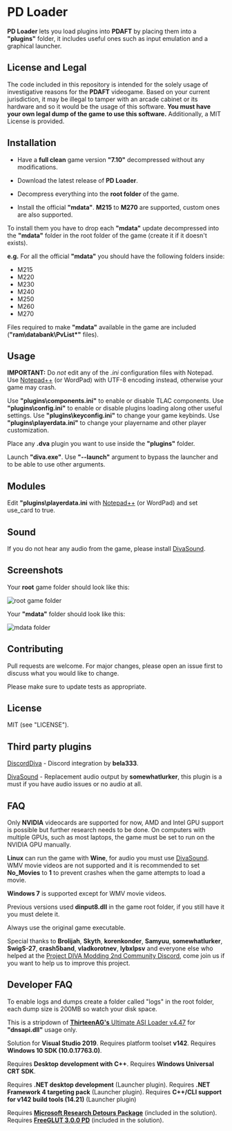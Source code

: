 # PD Loader

**PD Loader** lets you load plugins into **PDAFT** by placing them into a **"plugins"** folder, it includes useful ones such as input emulation and a graphical launcher.

## License and Legal

The code included in this repository is intended for the solely usage of investigative reasons for the **PDAFT** videogame.
Based on your current jurisdiction, it may be illegal to tamper with an arcade cabinet or its hardware and so it would be the usage of this software.
**You must have your own legal dump of the game to use this software.**
Additionally, a MIT License is provided.

## Installation

* Have a **full clean** game version **"7.10"** decompressed without any modifications.
* Download the latest release of **PD Loader**.
* Decompress everything into the **root folder** of the game.

* Install the official **"mdata"**.
**M215** to **M270** are supported, custom ones are also supported.

To install them you have to drop each **"mdata"** update decompressed into the **"mdata\"** folder in the root folder of the game (create it if it doesn't exists).

**e.g.** For all the official **"mdata"** you should have the following folders inside:
  * M215
  * M220
  * M230
  * M240
  * M250
  * M260
  * M270

Files required to make **"mdata"** available in the game are included (**"ram\databank\PvList*"** files).

## Usage

**IMPORTANT:** Do *not* edit any of the *.ini* configuration files with Notepad. Use [Notepad++](https://notepad-plus-plus.org/download) (or WordPad) with UTF-8 encoding instead, otherwise your game may crash.

Use **"plugins\components.ini"** to enable or disable TLAC components.
Use **"plugins\config.ini"** to enable or disable plugins loading along other useful settings.
Use **"plugins\keyconfig.ini"** to change your game keybinds.
Use **"plugins\playerdata.ini"** to change your playername and other player customization.

Place any **.dva** plugin you want to use inside the **"plugins"** folder.

Launch **"diva.exe"**.
Use **"--launch"** argument to bypass the launcher and to be able to use other arguments.

## Modules

Edit **"plugins\playerdata.ini** with [Notepad++](https://notepad-plus-plus.org/download) (or WordPad) and set use_card to true.

## Sound

If you do not hear any audio from the game, please install [DivaSound](https://github.com/somewhatlurker/DivaSound).

## Screenshots

Your **root** game folder should look like this:

![root game folder](https://i.imgur.com/c57lQPH.png)

Your **"mdata"** folder should look like this:

![mdata folder](https://i.imgur.com/2jUjosM.png)

## Contributing

Pull requests are welcome. For major changes, please open an issue first to discuss what you would like to change.

Please make sure to update tests as appropriate.

## License

MIT (see "LICENSE").

## Third party plugins

[DiscordDiva](https://github.com/bela333/DiscordDiva) - Discord integration by **bela333**.

[DivaSound](https://github.com/somewhatlurker/DivaSound) - Replacement audio output by **somewhatlurker**, this plugin is a must if you have audio issues or no audio at all.

## FAQ

Only **NVIDIA** videocards are supported for now, AMD and Intel GPU support is possible but further research needs to be done. On computers with multiple GPUs, such as most laptops, the game must be set to run on the NVIDIA GPU manually.

**Linux** can run the game with **Wine**, for audio you must use [DivaSound](https://github.com/somewhatlurker/DivaSound).
WMV movie videos are not supported and it is recommended to set **No_Movies** to **1** to prevent crashes when the game attempts to load a movie.

**Windows 7** is supported except for WMV movie videos.

Previous versions used **dinput8.dll** in the game root folder, if you still have it you must delete it.

Always use the original game executable.

Special thanks to **Brolijah**, **Skyth**, **korenkonder**, **Samyuu**, **somewhatlurker**, **SwigS-27**, **crash5band**, **vladkorotnev**, **lybxlpsv** and everyone else who helped at the [Project DIVA Modding 2nd Community Discord](https://discord.gg/cvBVGDZ), come join us if you want to help us to improve this project.

## Developer FAQ

To enable logs and dumps create a folder called "logs" in the root folder, each dump size is 200MB so watch your disk space.

This is a stripdown of [**ThirteenAG's** Ultimate ASI Loader v4.47](https://github.com/ThirteenAG/Ultimate-ASI-Loader/) for **"dnsapi.dll"** usage only.

Solution for **Visual Studio 2019**.
Requires platform toolset **v142**.
Requires **Windows 10 SDK (10.0.17763.0)**.

Requires **Desktop development with C++**.
Requires **Windows Universal CRT SDK**.

Requires **.NET desktop development** (Launcher plugin).
Requires **.NET Framework 4 targeting pack** (Launcher plugin).
Requires **C++/CLI support for v142 build tools (14.21)** (Launcher plugin)

Requires [**Microsoft Research Detours Package**](https://github.com/microsoft/Detours) (included in the solution).
Requires [**FreeGLUT 3.0.0 PD**](https://github.com/Rayduxz/FreeGLUT) (included in the solution).
